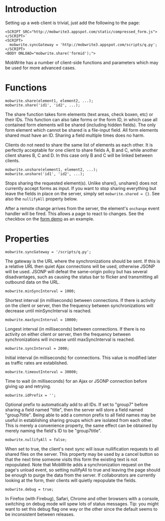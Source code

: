 # Introduction #

Setting up a web client is trivial, just add the following to the page:
```
<SCRIPT SRC="http://mobwrite3.appspot.com/static/compressed_form.js"></SCRIPT>`
<SCRIPT>
  mobwrite.syncGateway = 'http://mobwrite3.appspot.com/scripts/q.py';
</SCRIPT>
<BODY ONLOAD="mobwrite.share('formid');">
```

MobWrite has a number of client-side functions and parameters which may be used for more advanced cases.

# Functions #

```
mobwrite.share(element1, element2, ...);
mobwrite.share('id1', 'id2', ...);
```
The share function takes form elements (text areas, check boxen, etc) or their IDs.  This function can also take forms or the form ID, in which case all contained form elements will be shared (including hidden fields).  The only form element which cannot be shared is a file-input field.  All form elements shared must have an ID.  Sharing a field multiple times does no harm.

Clients do not need to share the same list of elements as each other.  It is perfectly acceptable for one client to share fields A, B and C, while another client shares B, C and D.  In this case only B and C will be linked between clients.

```
mobwrite.unshare(element1, element2, ...);
mobwrite.unshare('id1', 'id2', ...);
```
Stops sharing the requested element(s).  Unlike share(), unshare() does not currently accept forms as input.  If you want to stop sharing everything but leave the fields in place on the server, simply set `mobwrite.shared = {}`.  See also the `nullifyAll` property below.

After a remote change arrives from the server, the element's `onchange` event handler will be fired.  This allows a page to react to changes.  See the checkbox on the [form demo](http://mobwrite3.appspot.com/static/demos/form.html) as an example.

# Properties #

```
mobwrite.syncGateway = '/scripts/q.py';
```
The gateway is the URL where the synchronizations should be sent.  If this is a relative URL then quiet Ajax connections will be used, otherwise JSONP will be used.  JSONP will defeat the same-origin policy but has several disadvantages, such as causing the status bar to flicker and transmitting all outbound data on the URL.

```
mobwrite.minSyncInterval = 1000;
```
Shortest interval (in milliseconds) between connections.  If there is activity on the client or server, then the frequency between synchronizations will decrease until minSyncInterval is reached.

```
mobwrite.maxSyncInterval = 10000;
```
Longest interval (in milliseconds) between connections.  If there is no activity on either client or server, then the frequency between synchronizations will increase until maxSyncInterval is reached.

```
mobwrite.syncInterval = 2000;
```
Initial interval (in milliseconds) for connections.  This value is modified later as traffic rates are established.

```
mobwrite.timeoutInterval = 30000;
```
Time to wait (in milliseconds) for an Ajax or JSONP connection before giving up and retrying.

```
mobwrite.idPrefix = '';
```
Optional prefix to automatically add to all IDs.  If set to "group7" before sharing a field named "title", then the server will store a field named "group7title".  Being able to add a common prefix to all field names may be useful in establishing sharing groups which are isolated from each other.  This is merely a convenience property, the same effect can be obtained by merely naming the field's ID to be "group7title".

```
mobwrite.nullifyAll = false;
```
When set to true, the client's next sync will issue nullification requests to all shared files on the server.  This property may be used by a cancel button so that the next time someone visits this form the existing text is not repopulated.  Note that MobWrite adds a synchronization request on the page's unload event, so setting nullifyAll to true and leaving the page should be enough to purge the data from the server.  If collaborators are currently looking at the form, their clients will quietly repopulate the fields.

```
mobwrite.debug = true;
```
In Firefox (with Firebug), Safari, Chrome and other browsers with a console, switching on debug mode will spew lots of status messages.  Tip: you might want to set this debug flag one way or the other since the default seems to be inconsistent between releases.